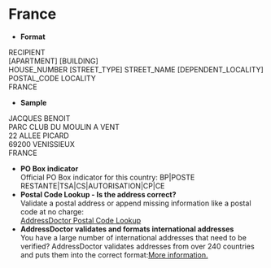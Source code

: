 France
======

- **Format**

RECIPIENT  
[APARTMENT] [BUILDING]  
HOUSE_NUMBER [STREET_TYPE] STREET_NAME [DEPENDENT_LOCALITY]  
POSTAL_CODE LOCALITY  
FRANCE
- **Sample**

JACQUES BENOIT  
PARC CLUB DU MOULIN A VENT  
22 ALLEE PICARD  
69200 VENISSIEUX  
FRANCE
- **PO Box indicator**  
Official PO Box indicator for this country: BP|POSTE RESTANTE|TSA|CS|AUTORISATION|CP|CE
- **Postal Code Lookup - Is the address correct?**  
Validate a postal address or append missing information like a postal code at no charge:  
[AddressDoctor Postal Code Lookup](http://lookup.addressdoctor.com/lookup/default.aspx?lang=en&country=FRA)
- **AddressDoctor validates and formats international addresses**  
You have a large number of international addresses that need to be verified? AddressDoctor validates addresses from over 240 countries and puts them into the correct format:[More information.](index.php?id=31&L=1)